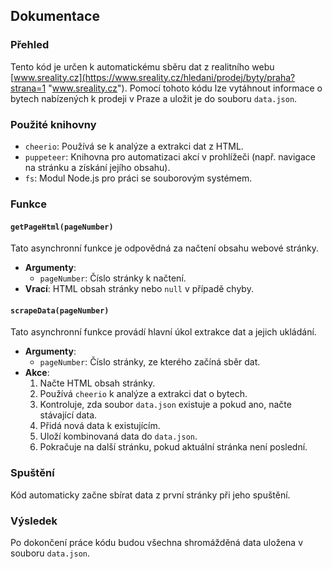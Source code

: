 
## Dokumentace

### Přehled

Tento kód je určen k automatickému sběru dat z realitního webu [www.sreality.cz](https://www.sreality.cz/hledani/prodej/byty/praha?strana=1 "www.sreality.cz"). Pomocí tohoto kódu lze vytáhnout informace o bytech nabízených k prodeji v Praze a uložit je do souboru `data.json`.

### Použité knihovny

- `cheerio`: Používá se k analýze a extrakci dat z HTML.
- `puppeteer`: Knihovna pro automatizaci akcí v prohlížeči (např. navigace na stránku a získání jejího obsahu).
- `fs`: Modul Node.js pro práci se souborovým systémem.

### Funkce

#### `getPageHtml(pageNumber)`

Tato asynchronní funkce je odpovědná za načtení obsahu webové stránky.

- **Argumenty**:
  - `pageNumber`: Číslo stránky k načtení.
- **Vrací**: HTML obsah stránky nebo `null` v případě chyby.

#### `scrapeData(pageNumber)`

Tato asynchronní funkce provádí hlavní úkol extrakce dat a jejich ukládání.

- **Argumenty**:
  - `pageNumber`: Číslo stránky, ze kterého začíná sběr dat.
- **Akce**:
  1. Načte HTML obsah stránky.
  2. Používá `cheerio` k analýze a extrakci dat o bytech.
  3. Kontroluje, zda soubor `data.json` existuje a pokud ano, načte stávající data.
  4. Přidá nová data k existujícím.
  5. Uloží kombinovaná data do `data.json`.
  6. Pokračuje na další stránku, pokud aktuální stránka není poslední.

### Spuštění

Kód automaticky začne sbírat data z první stránky při jeho spuštění.

### Výsledek

Po dokončení práce kódu budou všechna shromážděná data uložena v souboru `data.json`.
